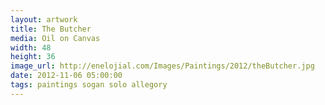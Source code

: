 ```yaml
---
layout: artwork
title: The Butcher
media: Oil on Canvas
width: 48
height: 36
image_url: http://enelojial.com/Images/Paintings/2012/theButcher.jpg
date: 2012-11-06 05:00:00
tags: paintings sogan solo allegory
---
```

